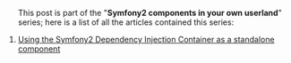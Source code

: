 <ol class="aseries">
	<p>This post is part of the "<strong>Symfony2 components in your own userland</strong>" series; here is a list of all the articles contained this series:</p>
	<li>
		<a href="/using-the-symfony2-dependency-injection-container-as-a-standalone-component/">Using the Symfony2 Dependency Injection Container as a standalone component</a>
	</li>
</ol>

